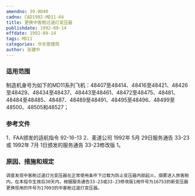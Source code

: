 ```yaml
---
amendno: 39-0840
cadno: CAD1992-MD11-04
title: 更换中客舱过道灯变压器
publishdate: 1992-09-14
effdate: 1992-09-14
tags: MD11
categories: 华东管理局
author: 张建中
---
```


### 适用范围 
制造机身号为如下的MD11系列飞机：48407至48414、48416至48421、48426至48429、48434至48437、48443至48461、48472至48475、48481、48484至48485、48487、48489至48491、48495至48496、48499至48500、48505和48527；

<!--more-->
### 参考文件
1．FAA颁发的适航指令 92-16-13 
2．麦道公司 1992年 5月 29日服务通告 33-23或 1992年 7月 1日颁发的服务通告 33-23修改版 1。

### 原因、措施和规定 
    调查发现中客舱过道灯光变压器在正常使用条件下过载为防止变压器内部起火，烟雾进入旅客舱内。在本指令生效后30天内，根据服务通告33-23或33-23修改版1用件号为16753的新变压器更换现用的件号为17093的中客舱过道灯变压器。
